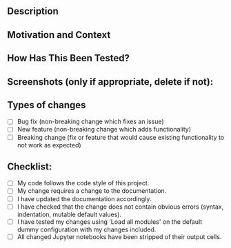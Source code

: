<!--- Provide a general summary of your changes in the Title above -->

## Description
<!--- Describe your changes in detail -->

## Motivation and Context
<!--- Why is this change required? What problem does it solve? -->
<!--- If it fixes an open issue, please link to the issue here. -->

## How Has This Been Tested?
<!--- Please describe in detail how you tested your changes. -->
<!--- Include details of your testing environment, tests ran to see how -->
<!--- your change affects other areas of the code, etc. -->

## Screenshots (only if appropriate, delete if not):

## Types of changes
<!--- What types of changes does your code introduce? Put an `x` in all the boxes that apply: -->
- [ ] Bug fix (non-breaking change which fixes an issue)
- [ ] New feature (non-breaking change which adds functionality)
- [ ] Breaking change (fix or feature that would cause existing functionality to not work as expected)

## Checklist:
<!--- Go over all the following points, and put an `x` in all the boxes that apply. -->
<!--- If you're unsure about any of these, ask. -->
- [ ] My code follows the code style of this project.
- [ ] My change requires a change to the documentation.
- [ ] I have updated the documentation accordingly.
- [ ] I have checked that the change does not contain obvious errors (syntax, indentation, mutable default values).
- [ ] I have tested my changes using 'Load all modules' on the default dummy configuration with my changes included.
- [ ] All changed Jupyter notebooks have been stripped of their output cells.

